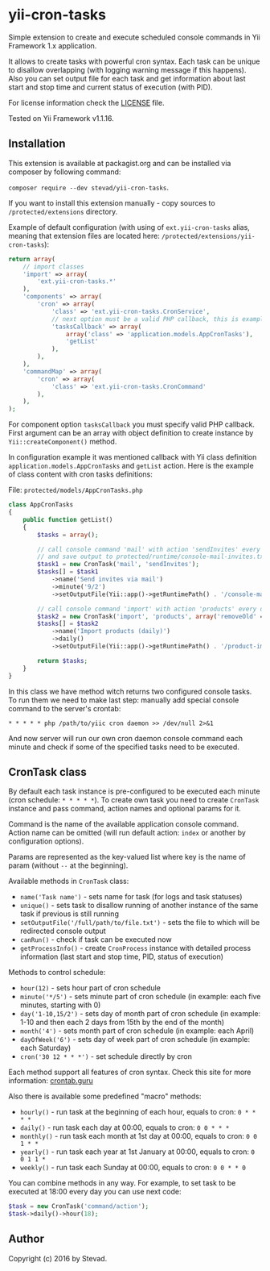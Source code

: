 yii-cron-tasks
=================

Simple extension to create and execute scheduled console commands in Yii Framework 1.x application.

It allows to create tasks with powerful cron syntax. Each task can be unique to disallow overlapping (with
logging warning message if this happens). Also you can set output file for each task and get information about
last start and stop time and current status of execution (with PID).

For license information check the [LICENSE](LICENSE.md) file.

Tested on Yii Framework v1.1.16.

Installation
-------------

This extension is available at packagist.org and can be installed via composer by following command:

`composer require --dev stevad/yii-cron-tasks`.

If you want to install this extension manually - copy sources to `/protected/extensions` directory.

Example of default configuration (with using of `ext.yii-cron-tasks` alias, meaning that extension files are located here: `/protected/extensions/yii-cron-tasks`):

```php
return array(
    // import classes
    'import' => array(
        'ext.yii-cron-tasks.*'
    ),
    'components' => array(
        'cron' => array(
            'class' => 'ext.yii-cron-tasks.CronService',
            // next option must be a valid PHP callback, this is example
            'tasksCallback' => array(
                array('class' => 'application.models.AppCronTasks'),
                'getList'
            ),
        ),
    ),
    'commandMap' => array(
        'cron' => array(
            'class' => 'ext.yii-cron-tasks.CronCommand'
        ),
    ),
);
```

For component option `tasksCallback` you must specify valid PHP callback. First argument can be an array with object
definition to create instance by `Yii::createComponent()` method.

In configuration example it was mentioned callback with Yii class definition `application.models.AppCronTasks` and
`getList` action. Here is the example of class content with cron tasks definitions:

File: `protected/models/AppCronTasks.php`

```php
class AppCronTasks
{
    public function getList()
    {
        $tasks = array();

        // call console command 'mail' with action 'sendInvites' every hour each 2 minutes starting from 9th
        // and save output to protected/runtime/console-mail-invites.txt
        $task1 = new CronTask('mail', 'sendInvites');
        $tasks[] = $task1
            ->name('Send invites via mail')
            ->minute('9/2')
            ->setOutputFile(Yii::app()->getRuntimePath() . '/console-mail-invites.txt');

        // call console command 'import' with action 'products' every day at 00:00 and save output
        $task2 = new CronTask('import', 'products', array('removeOld' => 1));
        $tasks[] = $task2
            ->name('Import products (daily)')
            ->daily()
            ->setOutputFile(Yii::app()->getRuntimePath() . '/product-import.txt');

        return $tasks;
    }
}
```

In this class we have method witch returns two configured console tasks. To run them we need to make last step: manually
add special console command to the server's crontab:

`* * * * * php /path/to/yiic cron daemon >> /dev/null 2>&1`

And now server will run our own cron daemon console command each minute and check if some of the specified tasks
need to be executed.


CronTask class
-------------

By default each task instance is pre-configured to be executed each minute (cron schedule: `* * * * *`). To create own
task you need to create `CronTask` instance and pass command, action names and optional params for it.

Command is the name of the available application console command. Action name can be omitted (will run default
action: `index` or another by configuration options).

Params are represented as the key-valued list where key is the name of param (without `--` at the beginning).

Available methods in `CronTask` class:

- `name('Task name')` - sets name for task (for logs and task statuses)
- `unique()` - sets task to disallow running of another instance of the same task if previous is still running
- `setOutputFile('/full/path/to/file.txt')` - sets the file to which will be redirected console output
- `canRun()` - check if task can be executed now
- `getProcessInfo()` - create `CronProcess` instance with detailed process information (last start and stop time, PID,
  status of execution)

Methods to control schedule:

- `hour(12)` - sets hour part of cron schedule
- `minute('*/5')` - sets minute part of cron schedule (in example: each five minutes, starting with 0)
- `day('1-10,15/2')` - sets day of month part of cron schedule (in example: 1-10 and then each 2 days from 15th by the
end of the month)
- `month('4')` - sets month part of cron schedule (in example: each April)
- `dayOfWeek('6')` - sets day of week part of cron schedule (in example: each Saturday)
- `cron('30 12 * * *')` - set schedule directly by cron

Each method support all features of cron syntax. Check this site for more information: [crontab.guru](http://crontab.guru/)

Also there is available some predefined "macro" methods:

- `hourly()` - run task at the beginning of each hour, equals to cron: `0 * * * *`
- `daily()` - run task each day at 00:00, equals to cron: `0 0 * * *`
- `monthly()` - run task each month at 1st day at 00:00, equals to cron: `0 0 1 * *`
- `yearly()` - run task each year at 1st January at 00:00, equals to cron: `0 0 1 1 *`
- `weekly()` - run task each Sunday at 00:00, equals to cron: `0 0 * * 0`

You can combine methods in any way. For example, to set task to be executed at 18:00 every day you can use next code:

```php
$task = new CronTask('command/action');
$task->daily()->hour(18);
```

Author
-------------

Copyright (c) 2016 by Stevad.